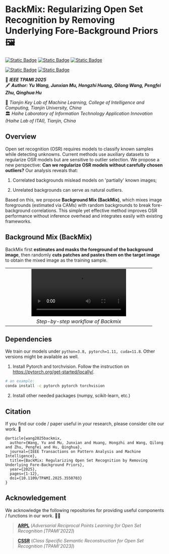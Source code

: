 # BackMix: Regularizing Open Set Recognition by Removing Underlying Fore-Background Priors 🖼️

[![Static Badge](https://img.shields.io/badge/BackMix_arXiv-PAPER-lightblue)](https://arxiv.org/abs/2503.17717)
[![Static Badge](https://img.shields.io/badge/BackMix_IEEE-PAPER-lightblue)](https://ieeexplore.ieee.org/document/10923742/)
[![Static Badge](https://img.shields.io/badge/BackMix-BLOG-lightblue)](https://vanixxz.github.io/backmix-blog/)

[![Static Badge](https://img.shields.io/badge/YouTube_(EN)-VIDEO-white)](https://www.youtube.com/watch?v=hzQH56LvuUA)
[![Static Badge](https://img.shields.io/badge/bilibili_(ZH)-VIDEO-white)](https://www.bilibili.com/video/BV1mBZVYqENv/?spm_id_from=333.337.search-card.all.click&vd_source=394f422d0ec3c4608ddb31aabb4c6461)

📖 ***IEEE TPAMI 2025***
<br>
🖋️ ***Author: Yu Wang, Junxian Mu, Hongzhi Huang, Qilong Wang, Pengfei Zhu, Qinghua Hu***

🏫 *Tianjin Key Lab of Machine Learning, College of Intelligence and Computing, Tianjin University, China*
<br>
🏛️ *Haihe Laboratory of Information Technology Application Innovation (Haihe Lab of ITAI), Tianjin, China*

## Overview
Open set recognition (OSR) requires models to classify known samples while detecting unknowns. Current methods use auxiliary datasets to regularize OSR models but are sensitive to outlier selection. We propose a new perspective: **Can we regularize OSR models without carefully chosen outliers?** Our analysis reveals that: 

1) Correlated backgrounds mislead models on 'partially' known images; 

2) Unrelated backgrounds can serve as natural outliers. 

Based on this, we propose **Background Mix (BackMix)**, which mixes image foregrounds (estimated via CAMs) with random backgrounds to break fore-background correlations. This simple yet effective method improves OSR performance without inference overhead and integrates easily with existing frameworks.


## Background Mix (BackMix)
BackMix first **estimates and masks the foreground of the background image**, then randomly **cuts patches and pastes them on the target image** to obtain the mixed image as the training sample.

<table align="center">
  <tr>
    <td align="center" width="450">
      <video 
        src="https://github.com/user-attachments/assets/f6bb9965-a852-4258-9806-f8146338b567" 
        controls 
        style="max-width:100%;">
      </video>
    </td>
  </tr>
  <tr>
    <td align="center">
      <em>Step-by-step workflow of ​​Backmix</em>
    </td>
  </tr>
</table>


## Dependencies
We train our models under ```python=3.8, pytorch=1.11, cuda=11.8```. Other versions might be available as well.

1. Install Pytorch and torchvision. Follow the instruction on https://pytorch.org/get-started/locally/.
```sh
# an example:
conda install -c pytorch pytorch torchvision
```

2. Install other needed packages (numpy, scikit-learn, etc.)


## Citation
If you find our code / paper useful in your research, please consider cite our work. 💖
```
@article{wang2025backmix,
  author={Wang, Yu and Mu, Junxian and Huang, Hongzhi and Wang, Qilong and Zhu, Pengfei and Hu, Qinghua},
  journal={IEEE Transactions on Pattern Analysis and Machine Intelligence}, 
  title={BackMix: Regularizing Open Set Recognition by Removing Underlying Fore-Background Priors}, 
  year={2025},
  pages={1-12},
  doi={10.1109/TPAMI.2025.3550703}
}
```

## Acknowledgement
We acknowledge the following repositories for providing useful components / functions in our work. 💁‍♀️

> [**ARPL**](https://github.com/iCGY96/ARPL) (*Adversarial Reciprocal Points Learning for Open Set Recognition [TPAMI'2022]*)

> [**CSSR**](https://github.com/xyzedd/CSSR) (*Class Specific Semantic Reconstruction for Open Set Recognition [TPAMI'2023]*)
